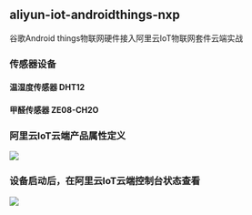 ## aliyun-iot-androidthings-nxp
谷歌Android things物联网硬件接入阿里云IoT物联网套件云端实战

### 传感器设备

#### 温湿度传感器 DHT12

#### 甲醛传感器 ZE08-CH2O


### 阿里云IoT云端产品属性定义
![](https://raw.githubusercontent.com/iot-blog/aliyun-iot-android-things-nxp/master/images/iot-product-property.png)


### 设备启动后，在阿里云IoT云端控制台状态查看
![](https://raw.githubusercontent.com/iot-blog/aliyun-iot-android-things-nxp/master/images/iot-device-status.png)

